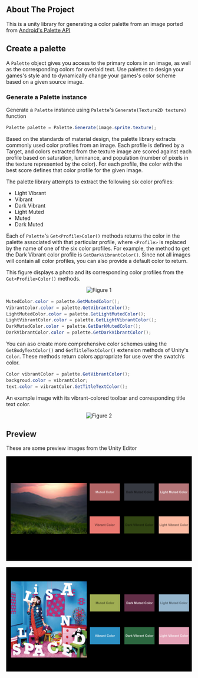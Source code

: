 ## About The Project
 This is a unity library for generating a color palette from an image ported from [Android's Palette API](https://developer.android.com/training/material/palette-colors)
 
## Create a palette
 A `Palette` object gives you access to the primary colors in an image, as well as the corresponding colors for overlaid text. Use palettes to design your games's style and to dynamically change your games's color scheme based on a given source image.
 
 ### Generate a Palette instance
 Generate a `Palette` instance using `Palette`'s `Generate(Texture2D texture)` function
 ```csharp
 Palette palette = Palette.Generate(image.sprite.texture);
 ```
 Based on the standards of material design, the palette library extracts commonly used color profiles from an image. Each profile is defined by a Target, and colors extracted from the texture image are scored against each profile based on saturation, luminance, and population (number of pixels in the texture represented by the color). For each profile, the color with the best score defines that color profile for the given image.
 
The palette library attempts to extract the following six color profiles:
* Light Vibrant
* Vibrant
* Dark Vibrant
* Light Muted
* Muted
* Dark Muted

Each of `Palette`'s `Get<Profile>Color()` methods returns the color in the palette associated with that particular profile, where `<Profile>` is replaced by the name of one of the six color profiles. For example, the method to get the Dark Vibrant color profile is `GetDarkVibrantColor()`. Since not all images will contain all color profiles, you can also provide a default color to return.

This figure displays a photo and its corresponding color profiles from the `Get<Profile>Color()` methods.
<p align="center">
<img src="https://developer.android.com/training/material/images/palette-library-color-profiles_2-1_2x.png" width="500" title="Figure 1">
</p>

```csharp
MutedColor.color = palette.GetMutedColor();
VibrantColor.color = palette.GetVibrantColor();
LightMutedColor.color = palette.GetLightMutedColor();
LightVibrantColor.color = palette.GetLightVibrantColor();
DarkMutedColor.color = palette.GetDarkMutedColor();
DarkVibrantColor.color = palette.GetDarkVibrantColor();
```
You can aso create more comprehensive color schemes using the `GetBodyTextColor()` and `GetTitleTextColor()` extension methods of Unity's `Color`. These methods return colors appropriate for use over the swatch’s color.
```csharp
Color vibrantColor = palette.GetVibrantColor();
backgroud.color = vibrantColor;
text.color = vibrantColor.GetTitleTextColor();
```
An example image with its vibrant-colored toolbar and corresponding title text color.
<p align="center">
<img src="https://developer.android.com/training/material/images/palette-library-title-text-color_2-1_2x.png" width="300" title="Figure 2">
</p>

## Preview
 These are some preview images from the Unity Editor
 <p align="center">
<img src="Preview/Screenshot 2021-12-19 161054.png" width="600" title="Preview 1">
</p>
<p align="center">
<img src="Preview/Screenshot 2021-12-19 160946.png" width="600" title="Preview 2">
</p>
